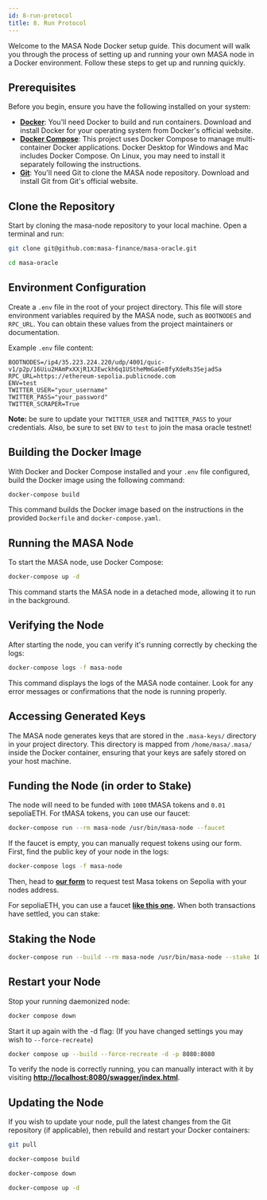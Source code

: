 ```yaml
---
id: 8-run-protocol
title: 8. Run Protocol
---
```


Welcome to the MASA Node Docker setup guide. This document will walk you through the process of setting up and running your own MASA node in a Docker environment. Follow these steps to get up and running quickly.

## Prerequisites

Before you begin, ensure you have the following installed on your system:

- **[Docker](https://www.docker.com/products/docker-desktop)**: You'll need Docker to build and run containers. Download and install Docker for your operating system from Docker's official website.
- **[Docker Compose](https://docs.docker.com/compose/install/)**: This project uses Docker Compose to manage multi-container Docker applications. Docker Desktop for Windows and Mac includes Docker Compose. On Linux, you may need to install it separately following the instructions.
- **[Git](https://git-scm.com/downloads)**: You'll need Git to clone the MASA node repository. Download and install Git from Git's official website.

## Clone the Repository

Start by cloning the masa-node repository to your local machine. Open a terminal and run:

```bash
git clone git@github.com:masa-finance/masa-oracle.git
```

```bash
cd masa-oracle
```

## Environment Configuration

Create a `.env` file in the root of your project directory. This file will store environment variables required by the MASA node, such as `BOOTNODES` and `RPC_URL`. You can obtain these values from the project maintainers or documentation.

Example `.env` file content:

```env
BOOTNODES=/ip4/35.223.224.220/udp/4001/quic-v1/p2p/16Uiu2HAmPxXXjR1XJEwckh6q1UStheMmGaGe8fyXdeRs3SejadSa
RPC_URL=https://ethereum-sepolia.publicnode.com
ENV=test
TWITTER_USER="your_username"
TWITTER_PASS="your_password"
TWITTER_SCRAPER=True

```

**Note:** be sure to update your `TWITTER_USER` and `TWITTER_PASS` to your credentials. Also, be sure to set `ENV` to `test` to join the masa oracle testnet!

## Building the Docker Image

With Docker and Docker Compose installed and your `.env` file configured, build the Docker image using the following command:

```bash
docker-compose build
```

This command builds the Docker image based on the instructions in the provided `Dockerfile` and `docker-compose.yaml`.

## Running the MASA Node

To start the MASA node, use Docker Compose:

```bash
docker-compose up -d
```

This command starts the MASA node in a detached mode, allowing it to run in the background.

## Verifying the Node

After starting the node, you can verify it's running correctly by checking the logs:

```bash
docker-compose logs -f masa-node
```

This command displays the logs of the MASA node container. Look for any error messages or confirmations that the node is running properly.

## Accessing Generated Keys

The MASA node generates keys that are stored in the `.masa-keys/` directory in your project directory.
This directory is mapped from `/home/masa/.masa/` inside the Docker container, ensuring that your keys are safely stored on your host machine.

## Funding the Node (in order to Stake)

The node will need to be funded with `1000` tMASA tokens and `0.01` sepoliaETH. For tMASA tokens, you can use our faucet:

```bash
docker-compose run --rm masa-node /usr/bin/masa-node --faucet
```

If the faucet is empty, you can manually request tokens using our form. First, find the public key of your node in the logs:

```bash
docker-compose logs -f masa-node
```

Then, head to **[our form](https://docs.google.com/forms/d/e/1FAIpQLSc344bmJfWYcjAEyDdfKTorDsylEyNU-YppmhQNV89f90RK0w/viewform)** to request test Masa tokens on Sepolia with your nodes address.

For sepoliaETH, you can use a faucet **[like this one](https://www.alchemy.com/faucets/ethereum-sepolia).** When both transactions have settled, you can stake:

## Staking the Node

```bash
docker-compose run --build --rm masa-node /usr/bin/masa-node --stake 1000
```

## Restart your Node

Stop your running daemonized node:

```bash
docker compose down
```

Start it up again with the -d flag: (If you have changed settings you may wish to `--force-recreate`)

```bash
docker compose up --build --force-recreate -d -p 8080:8080
```

To verify the node is correctly running, you can manually interact with it by visiting **[http://localhost:8080/swagger/index.html](http://localhost:8080/swagger/index.html)**.

## Updating the Node

If you wish to update your node, pull the latest changes from the Git repository (if applicable), then rebuild and restart your Docker containers:

```bash
git pull
```

```bash
docker-compose build
```

```bash
docker-compose down
```

```bash
docker-compose up -d
```

